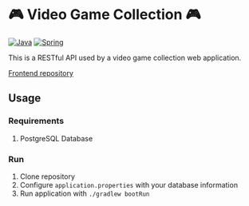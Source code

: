 # 🎮 Video Game Collection 🎮

[![Java](https://img.shields.io/badge/-Java-red?logo=java)](https://www.java.com)
[![Spring](https://img.shields.io/badge/-Spring-white?logo=spring)](https://spring.io/)

This is a RESTful API used by a video game collection web application.  
  
[Frontend repository](https://github.com/emilcalonius/game-collection-frontend)

## Usage

### Requirements
1. PostgreSQL Database

### Run
1. Clone repository  
2. Configure ``application.properties`` with your database information  
3. Run application with ``./gradlew bootRun``
